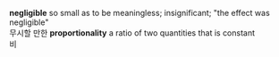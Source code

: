 **negligible**
so small as to be meaningless; insignificant; "the effect was negligible"  
무시할 만한
**proportionality**
a ratio of two quantities that is constant  
비